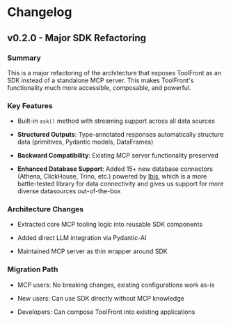 # Changelog

## v0.2.0 - Major SDK Refactoring

### Summary

This is a major refactoring of the architecture that exposes ToolFront as an SDK instead of a standalone MCP server. This makes ToolFront's functionality much more accessible, composable, and powerful.

### Key Features

- Built-in `ask()` method with streaming support across all data sources

- **Structured Outputs**: Type-annotated responses automatically structure data (primitives, Pydantic models, DataFrames)

- **Backward Compatibility**: Existing MCP server functionality preserved

- **Enhanced Database Support**: Added 15+ new database connectors (Athena, ClickHouse, Trino, etc.) powered by [Ibis](https://ibis-project.org/), which is a more battle-tested library for data connectivity and gives us support for more diverse datasources out-of-the-box


### Architecture Changes

- Extracted core MCP tooling logic into reusable SDK components

- Added direct LLM integration via Pydantic-AI

- Maintained MCP server as thin wrapper around SDK


### Migration Path

- MCP users: No breaking changes, existing configurations work as-is

- New users: Can use SDK directly without MCP knowledge

- Developers: Can compose ToolFront into existing applications